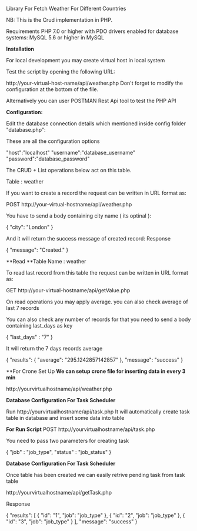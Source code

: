 Library For Fetch Weather For Different Countries 

NB: This is the Crud  implementation in PHP.

Requirements
PHP 7.0 or higher with PDO drivers enabled for database systems:
MySQL 5.6 or higher in MySQL

**Installation**

For local development you may create virtual host in local system

Test the script by opening the following URL:

http://your-virtual-host-name/api/weather.php
Don't forget to modify the configuration at the bottom of the file.

Alternatively you can user POSTMAN Rest Api tool to test the PHP API


**Configuration:**

Edit the database connection details which mentioned inside config folder "database.php":

These are all the configuration options

"host":"localhost"
"username":"database_username"
"password":"database_password"

The CRUD + List operations below act on this table.

Table : weather

If you want to create a record the request can be written in URL format as:

POST http://your-virtual-hostname/api/weather.php

You have to send a body containing city name ( its optinal ):

{
    "city": "London"
}


And it will return the success message of created record:
Response 

{
    "message": "Created."
}


**Read
**Table Name : weather

To read last record from this table the request can be written in URL format as:

GET http://your-virtual-hostname/api/getValue.php

On read operations you may apply average.
you can also check average of last 7 records 

You can also check any number of records for that you need to send a body containing last_days as key

{
   "last_days" : "7"
}

It will return the 7 days records average

{
    "results": {
        "average": "295.1242857142857"
    },
    "message": "success"
}

**For Crone Set Up
**We can setup crone file for inserting data in every 3 min**

http://yourvirtualhostname/api/weather.php

**Database Configuration For Task Scheduler**

Run
http://yourvirtualhostname/api/task.php
It will automatically create task table in database and insert some data into table

**For Run Script**
POST http://yourvirtualhostname/api/task.php

You need to pass two parameters for creating task

{
   "job" : "job_type",
   "status" : "job_status"
}


**Database Configuration For Task Scheduler**

Once table has been created we can easily retrive pending task from task table

http://yourvirtualhostname/api/getTask.php

Response

{
    "results": [
        {
            "id": "1",
            "job": "job_type"
        },
        {
            "id": "2",
            "job": "job_type"
        },
        {
            "id": "3",
            "job": "job_type"
        }
    ],
    "message": "success"
}


